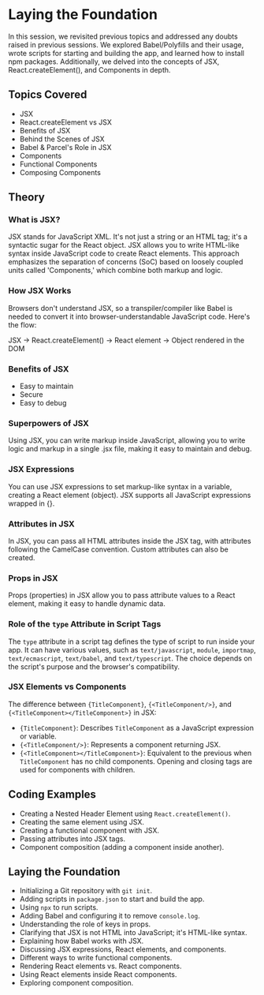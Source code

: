 # Laying the Foundation

In this session, we revisited previous topics and addressed any doubts raised in previous sessions. We explored Babel/Polyfills and their usage, wrote scripts for starting and building the app, and learned how to install npm packages. Additionally, we delved into the concepts of JSX, React.createElement(), and Components in depth.

## Topics Covered

- JSX
- React.createElement vs JSX
- Benefits of JSX
- Behind the Scenes of JSX
- Babel & Parcel's Role in JSX
- Components
- Functional Components
- Composing Components

## Theory

### What is JSX?

JSX stands for JavaScript XML. It's not just a string or an HTML tag; it's a syntactic sugar for the React object. JSX allows you to write HTML-like syntax inside JavaScript code to create React elements. This approach emphasizes the separation of concerns (SoC) based on loosely coupled units called 'Components,' which combine both markup and logic.

### How JSX Works

Browsers don't understand JSX, so a transpiler/compiler like Babel is needed to convert it into browser-understandable JavaScript code. Here's the flow:

JSX -> React.createElement() -> React element -> Object rendered in the DOM

### Benefits of JSX

- Easy to maintain
- Secure
- Easy to debug

### Superpowers of JSX

Using JSX, you can write markup inside JavaScript, allowing you to write logic and markup in a single .jsx file, making it easy to maintain and debug.

### JSX Expressions

You can use JSX expressions to set markup-like syntax in a variable, creating a React element (object). JSX supports all JavaScript expressions wrapped in {}.

### Attributes in JSX

In JSX, you can pass all HTML attributes inside the JSX tag, with attributes following the CamelCase convention. Custom attributes can also be created.

### Props in JSX

Props (properties) in JSX allow you to pass attribute values to a React element, making it easy to handle dynamic data.

### Role of the `type` Attribute in Script Tags

The `type` attribute in a script tag defines the type of script to run inside your app. It can have various values, such as `text/javascript`, `module`, `importmap`, `text/ecmascript`, `text/babel`, and `text/typescript`. The choice depends on the script's purpose and the browser's compatibility.

### JSX Elements vs Components

The difference between `{TitleComponent}`, `{<TitleComponent/>}`, and `{<TitleComponent></TitleComponent>}` in JSX:

- `{TitleComponent}`: Describes `TitleComponent` as a JavaScript expression or variable.
- `{<TitleComponent/>}`: Represents a component returning JSX.
- `{<TitleComponent></TitleComponent>}`: Equivalent to the previous when `TitleComponent` has no child components. Opening and closing tags are used for components with children.

## Coding Examples

- Creating a Nested Header Element using `React.createElement()`.
- Creating the same element using JSX.
- Creating a functional component with JSX.
- Passing attributes into JSX tags.
- Component composition (adding a component inside another).

## Laying the Foundation

- Initializing a Git repository with `git init`.
- Adding scripts in `package.json` to start and build the app.
- Using `npx` to run scripts.
- Adding Babel and configuring it to remove `console.log`.
- Understanding the role of keys in props.
- Clarifying that JSX is not HTML into JavaScript; it's HTML-like syntax.
- Explaining how Babel works with JSX.
- Discussing JSX expressions, React elements, and components.
- Different ways to write functional components.
- Rendering React elements vs. React components.
- Using React elements inside React components.
- Exploring component composition.


